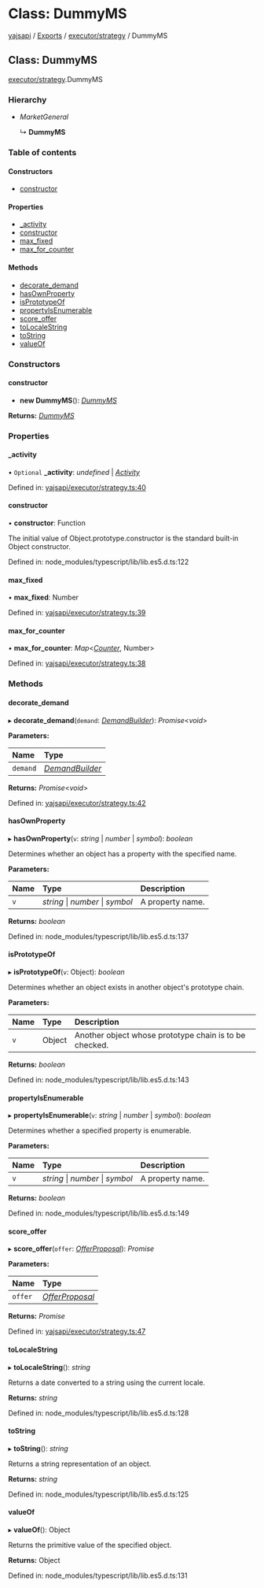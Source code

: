 # Class: DummyMS

[yajsapi](../yajsapi.md) / [Exports](../modules/) / [executor/strategy](../modules/executor_strategy.md) / DummyMS

## Class: DummyMS

[executor/strategy](../modules/executor_strategy.md).DummyMS

### Hierarchy

* _MarketGeneral_

  ↳ **DummyMS**

### Table of contents

#### Constructors

* [constructor](executor_strategy.dummyms.md#constructor)

#### Properties

* [\_activity](executor_strategy.dummyms.md#_activity)
* [constructor](executor_strategy.dummyms.md#constructor)
* [max\_fixed](executor_strategy.dummyms.md#max_fixed)
* [max\_for\_counter](executor_strategy.dummyms.md#max_for_counter)

#### Methods

* [decorate\_demand](executor_strategy.dummyms.md#decorate_demand)
* [hasOwnProperty](executor_strategy.dummyms.md#hasownproperty)
* [isPrototypeOf](executor_strategy.dummyms.md#isprototypeof)
* [propertyIsEnumerable](executor_strategy.dummyms.md#propertyisenumerable)
* [score\_offer](executor_strategy.dummyms.md#score_offer)
* [toLocaleString](executor_strategy.dummyms.md#tolocalestring)
* [toString](executor_strategy.dummyms.md#tostring)
* [valueOf](executor_strategy.dummyms.md#valueof)

### Constructors

#### constructor

* **new DummyMS**\(\): [_DummyMS_](executor_strategy.dummyms.md)

**Returns:** [_DummyMS_](executor_strategy.dummyms.md)

### Properties

#### \_activity

• `Optional` **\_activity**: _undefined_ \| [_Activity_](props.activity.md)

Defined in: [yajsapi/executor/strategy.ts:40](https://github.com/golemfactory/yajsapi/blob/289a25a/yajsapi/executor/strategy.ts#L40)

#### constructor

• **constructor**: Function

The initial value of Object.prototype.constructor is the standard built-in Object constructor.

Defined in: node\_modules/typescript/lib/lib.es5.d.ts:122

#### max\_fixed

• **max\_fixed**: Number

Defined in: [yajsapi/executor/strategy.ts:39](https://github.com/golemfactory/yajsapi/blob/289a25a/yajsapi/executor/strategy.ts#L39)

#### max\_for\_counter

• **max\_for\_counter**: _Map_&lt;[_Counter_](../enumeration/props_com.counter.md), Number&gt;

Defined in: [yajsapi/executor/strategy.ts:38](https://github.com/golemfactory/yajsapi/blob/289a25a/yajsapi/executor/strategy.ts#L38)

### Methods

#### decorate\_demand

▸ **decorate\_demand**\(`demand`: [_DemandBuilder_](props_builder.demandbuilder.md)\): _Promise_&lt;_void_&gt;

**Parameters:**

| Name | Type |
| :--- | :--- |
| `demand` | [_DemandBuilder_](props_builder.demandbuilder.md) |

**Returns:** _Promise_&lt;_void_&gt;

Defined in: [yajsapi/executor/strategy.ts:42](https://github.com/golemfactory/yajsapi/blob/289a25a/yajsapi/executor/strategy.ts#L42)

#### hasOwnProperty

▸ **hasOwnProperty**\(`v`: _string_ \| _number_ \| _symbol_\): _boolean_

Determines whether an object has a property with the specified name.

**Parameters:**

| Name | Type | Description |
| :--- | :--- | :--- |
| `v` | _string_ \| _number_ \| _symbol_ | A property name. |

**Returns:** _boolean_

Defined in: node\_modules/typescript/lib/lib.es5.d.ts:137

#### isPrototypeOf

▸ **isPrototypeOf**\(`v`: Object\): _boolean_

Determines whether an object exists in another object's prototype chain.

**Parameters:**

| Name | Type | Description |
| :--- | :--- | :--- |
| `v` | Object | Another object whose prototype chain is to be checked. |

**Returns:** _boolean_

Defined in: node\_modules/typescript/lib/lib.es5.d.ts:143

#### propertyIsEnumerable

▸ **propertyIsEnumerable**\(`v`: _string_ \| _number_ \| _symbol_\): _boolean_

Determines whether a specified property is enumerable.

**Parameters:**

| Name | Type | Description |
| :--- | :--- | :--- |
| `v` | _string_ \| _number_ \| _symbol_ | A property name. |

**Returns:** _boolean_

Defined in: node\_modules/typescript/lib/lib.es5.d.ts:149

#### score\_offer

▸ **score\_offer**\(`offer`: [_OfferProposal_](rest_market.offerproposal.md)\): _Promise_

**Parameters:**

| Name | Type |
| :--- | :--- |
| `offer` | [_OfferProposal_](rest_market.offerproposal.md) |

**Returns:** _Promise_

Defined in: [yajsapi/executor/strategy.ts:47](https://github.com/golemfactory/yajsapi/blob/289a25a/yajsapi/executor/strategy.ts#L47)

#### toLocaleString

▸ **toLocaleString**\(\): _string_

Returns a date converted to a string using the current locale.

**Returns:** _string_

Defined in: node\_modules/typescript/lib/lib.es5.d.ts:128

#### toString

▸ **toString**\(\): _string_

Returns a string representation of an object.

**Returns:** _string_

Defined in: node\_modules/typescript/lib/lib.es5.d.ts:125

#### valueOf

▸ **valueOf**\(\): Object

Returns the primitive value of the specified object.

**Returns:** Object

Defined in: node\_modules/typescript/lib/lib.es5.d.ts:131

